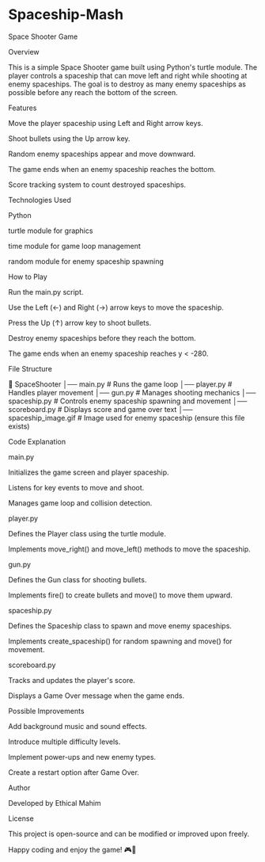 # Spaceship-Mash
Space Shooter Game

Overview

This is a simple Space Shooter game built using Python's turtle module. The player controls a spaceship that can move left and right while shooting at enemy spaceships. The goal is to destroy as many enemy spaceships as possible before any reach the bottom of the screen.

Features

Move the player spaceship using Left and Right arrow keys.

Shoot bullets using the Up arrow key.

Random enemy spaceships appear and move downward.

The game ends when an enemy spaceship reaches the bottom.

Score tracking system to count destroyed spaceships.

Technologies Used

Python

turtle module for graphics

time module for game loop management

random module for enemy spaceship spawning

How to Play

Run the main.py script.

Use the Left (←) and Right (→) arrow keys to move the spaceship.

Press the Up (↑) arrow key to shoot bullets.

Destroy enemy spaceships before they reach the bottom.

The game ends when an enemy spaceship reaches y < -280.

File Structure

📂 SpaceShooter
│── main.py          # Runs the game loop
│── player.py        # Handles player movement
│── gun.py           # Manages shooting mechanics
│── spaceship.py     # Controls enemy spaceship spawning and movement
│── scoreboard.py    # Displays score and game over text
│── spaceship_image.gif  # Image used for enemy spaceship (ensure this file exists)

Code Explanation

main.py

Initializes the game screen and player spaceship.

Listens for key events to move and shoot.

Manages game loop and collision detection.

player.py

Defines the Player class using the turtle module.

Implements move_right() and move_left() methods to move the spaceship.

gun.py

Defines the Gun class for shooting bullets.

Implements fire() to create bullets and move() to move them upward.

spaceship.py

Defines the Spaceship class to spawn and move enemy spaceships.

Implements create_spaceship() for random spawning and move() for movement.

scoreboard.py

Tracks and updates the player's score.

Displays a Game Over message when the game ends.

Possible Improvements

Add background music and sound effects.

Introduce multiple difficulty levels.

Implement power-ups and new enemy types.

Create a restart option after Game Over.

Author

Developed by Ethical Mahim

License

This project is open-source and can be modified or improved upon freely.

Happy coding and enjoy the game! 🎮🚀

